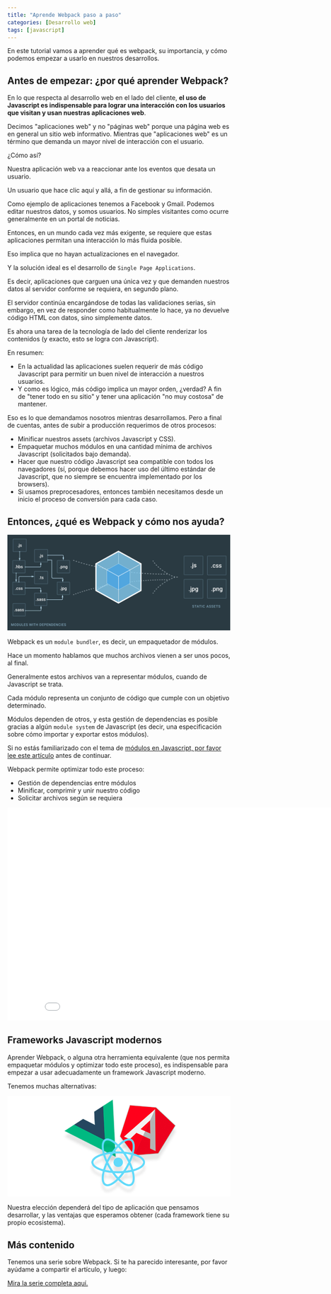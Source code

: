 ```yaml
---
title: "Aprende Webpack paso a paso"
categories: [Desarrollo web]
tags: [javascript]
---
```


En este tutorial vamos a aprender qué es webpack, su importancia, y cómo podemos empezar a usarlo en nuestros desarrollos.

## Antes de empezar: ¿por qué aprender Webpack?

En lo que respecta al desarrollo web en el lado del cliente, **el uso de Javascript es indispensable para lograr una interacción con los usuarios que visitan y usan nuestras aplicaciones web**.

Decimos "aplicaciones web" y no "páginas web" porque una página web es en general un sitio web informativo. Mientras que "aplicaciones web" es un término que demanda un mayor nivel de interacción con el usuario.

¿Cómo así?

Nuestra aplicación web va a reaccionar ante los eventos que desata un usuario.

Un usuario que hace clic aquí y allá, a fin de gestionar su información.

Como ejemplo de aplicaciones tenemos a Facebook y Gmail. Podemos editar nuestros datos, y somos usuarios. No simples visitantes como ocurre generalmente en un portal de noticias.

Entonces, en un mundo cada vez más exigente, se requiere que estas aplicaciones permitan una interacción lo más fluida posible.

Eso implica que no hayan actualizaciones en el navegador.

Y la solución ideal es el desarrollo de `Single Page Applications`.

Es decir, aplicaciones que carguen una única vez y que demanden nuestros datos al servidor conforme se requiera, en segundo plano.

El servidor continúa encargándose de todas las validaciones serias, sin embargo, en vez de responder como habitualmente lo hace, ya no devuelve código HTML con datos, sino simplemente datos.

Es ahora una tarea de la tecnología de lado del cliente renderizar los contenidos (y exacto, esto se logra con Javascript).

En resumen:

- En la actualidad las aplicaciones suelen requerir de más código Javascript para permitir un buen nivel de interacción a nuestros usuarios.
- Y como es lógico, más código implica un mayor orden, ¿verdad? A fin de "tener todo en su sitio" y tener una aplicación "no muy costosa" de mantener.

Eso es lo que demandamos nosotros mientras desarrollamos. Pero a final de cuentas, antes de subir a producción requerimos de otros procesos:

- Minificar nuestros assets (archivos Javascript y CSS).
- Empaquetar muchos módulos en una cantidad mínima de archivos Javascript (solicitados bajo demanda).
- Hacer que nuestro código Javascript sea compatible con todos los navegadores (sí, porque debemos hacer uso del último estándar de Javascript, que no siempre se encuentra implementado por los browsers).
- Si usamos preprocesadores, entonces también necesitamos desde un inicio el proceso de conversión para cada caso.

## Entonces, ¿qué es Webpack y cómo nos ayuda?

![Webpack y la gestión de dependencias](/images/posts/2017/javascript/webpack-dependency-tree.png)

Webpack es un `module bundler`, es decir, un empaquetador de módulos.

Hace un momento hablamos que muchos archivos vienen a ser unos pocos, al final.

Generalmente estos archivos van a representar módulos, cuando de Javascript se trata.

Cada módulo representa un conjunto de código que cumple con un objetivo determinado.

Módulos dependen de otros, y esta gestión de dependencias es posible gracias a algún `module system` de Javascript (es decir, una especificación sobre cómo importar y exportar estos módulos).

Si no estás familiarizado con el tema de [módulos en Javascript, por favor lee este artículo][modules] antes de continuar.

Webpack permite optimizar todo este proceso:

- Gestión de dependencias entre módulos
- Minificar, comprimir y unir nuestro código
- Solicitar archivos según se requiera

<div class="text-center">
	<iframe width="858" height="480" src="//www.youtube.com/embed/DWQd9iq53Nk?vq=hd720&rel=0" frameborder="0" allowfullscreen></iframe>	
</div>

## Frameworks Javascript modernos

Aprender Webpack, o alguna otra herramienta equivalente (que nos permita empaquetar módulos y optimizar todo este proceso), es indispensable para empezar a usar adecuadamente un framework Javascript moderno.

Tenemos muchas alternativas:

![Angular JS, Vue JS y React JS](/images/posts/2017/javascript/angular-vue-react.png)

Nuestra elección dependerá del tipo de aplicación que pensamos desarrollar, y las ventajas que esperamos obtener (cada framework tiene su propio ecosistema).

## Más contenido

Tenemos una serie sobre Webpack. Si te ha parecido interesante, por favor ayúdame a compartir el artículo, y luego:

<a href="https://series.programacionymas.com/aprende-webpack-paso-a-paso" class="button">
Mira la serie completa aquí.
</a>

[modules]: /blog/modulos-javascript-commonjs-amd-ecmascript